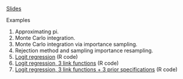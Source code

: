[Slides](montecarlomethods.pdf)

Examples

1. Approximating pi.
2. Monte Carlo integration.
3. Monte Carlo integration via importance sampling.
4. Rejection method and sampling importance resampling.
5. [Logit regression](logit.pdf) (R code)
6. [Logit regression, 3 link functions](logit-severalmodels.pdf) (R code)
7. [Logit regression, 3 link functions + 3 prior specifications](logit-several-priors.pdf) (R code)
